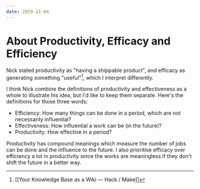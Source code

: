 ```yaml
---
date: 2019-11-04
---
```

# About Productivity, Efficacy and Efficiency

Nick stated productivity as "having a shippable product", and efficacy as generating something "useful”[^76833E2B968E], which I interpret differently.

I think Nick combine the definitions of productivity and effectiveness as a whole to illustrate his idea, but I'd like to keep them separate. Here's the definitions for those three words:

* Efficiency: How many things can be done in a period, which are not necessarily influential?
* Effectiveness: How influential a work can be (in the future)?
* Productivity: How effective in a period?

Productivity has compound meanings which measure the number of jobs can be done and the influence to the future. I also prioritise efficacy over efficiency a lot in productivity since the works are meaningless if they don't shift the future in a better way.


[^76833E2B968E]: [[Your Knowledge Base as a Wiki — Hack / Make]]
